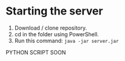 # Starting the server
1. Download / clone repository.
2. cd in the folder using PowerShell.
3. Run this command: ```java -jar server.jar```

PYTHON SCRIPT SOON

